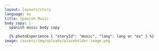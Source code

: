 ```yaml
---
layout: layouts/story
language: es
title: Spanish Music
body_copy: |-
  spanish music body copy

  {% photoExperience { "storyId": "music", "lang": lang or "es" } %}
image: /assets/img/uploads/placeholder-image.png
---
```

